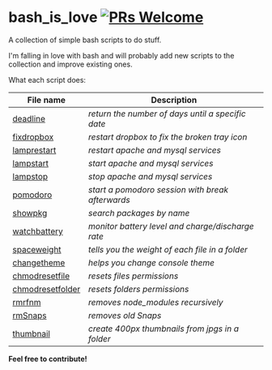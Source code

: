# bash_is_love [![PRs Welcome](https://img.shields.io/badge/PRs-welcome-brightgreen.svg?style=flat-square)](http://makeapullrequest.com)
A collection of simple bash scripts to do stuff.

I'm falling in love with bash and will probably add new scripts to the collection and improve existing ones.

What each script does:

File name | Description
------------ | ------------- 
[deadline](deadline) | *return the number of days until a specific date*
[fixdropbox](fixdropbox) | *restart dropbox to fix the broken tray icon*
[lamprestart](lamprestart) | *restart apache and mysql services*
[lampstart](lampstart) | *start apache and mysql services*
[lampstop](lampstop) | *stop apache and mysql services*
[pomodoro](pomodoro) | *start a pomodoro session with break afterwards*
[showpkg](showpkg) | *search packages by name*
[watchbattery](watchbattery) | *monitor battery level and charge/discharge rate*
[spaceweight](spaceweight) | *tells you the weight of each file in a folder*
[changetheme](changetheme) | *helps you change console theme*
[chmodresetfile](chmodresetfile) | *resets files permissions*
[chmodresetfolder](chmodresetfolder) | *resets folders permissions*
[rmrfnm](rmrfnm) | *removes node_modules recursively*
[rmSnaps](rmSnaps) | *removes old Snaps*
[thumbnail](thumbnail) | *create 400px thumbnails from jpgs in a folder*

**Feel free to contribute!** 
